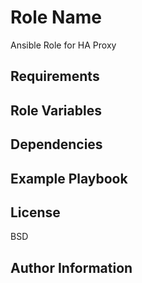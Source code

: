 Role Name
=========

Ansible Role for HA Proxy

Requirements
------------



Role Variables
--------------



Dependencies
------------



Example Playbook
----------------



License
-------

BSD

Author Information
------------------



